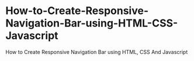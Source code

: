# How-to-Create-Responsive-Navigation-Bar-using-HTML-CSS-Javascript
How to Create Responsive Navigation Bar using HTML, CSS And Javascript
